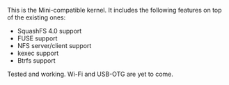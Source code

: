 This is the Mini-compatible kernel. It includes the following features on top of the existing ones:

- SquashFS 4.0 support
- FUSE support
- NFS server/client support
- kexec support
- Btrfs support

Tested and working. Wi-Fi and USB-OTG are yet to come.

